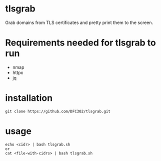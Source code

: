 # tlsgrab
Grab domains from TLS certificates and pretty print them to the screen.

# Requirements needed for tlsgrab to run
* nmap
* httpx
* jq

# installation
```
git clone https://github.com/DFC302/tlsgrab.git
```

# usage
```
echo <cidr> | bash tlsgrab.sh
or
cat <file-with-cidrs> | bash tlsgrab.sh
```
